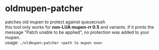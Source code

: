 # oldmupen-patcher
patches old mupen to protect against queuecrush  
this tool only works for **non-LUA mupen-rr 0.5** and variants. if it prints the message "Patch unable to be applied", no protection was added to your mupen.  
usage: `./oldmupen-patcher <path to mupen exe>`
